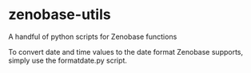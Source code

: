# zenobase-utils
A handful of python scripts for Zenobase functions

To convert date and time values to the date format Zenobase supports, simply use the formatdate.py script.
